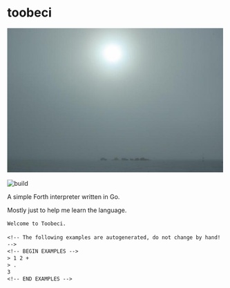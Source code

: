 # toobeci

<img src="/toobeci.jpg" width="500">

![build](https://github.com/eigenhombre/toobeci/actions/workflows/build.yml/badge.svg)

A simple Forth interpreter written in Go.

Mostly just to help me learn the language.

```forth
Welcome to Toobeci.

<!-- The following examples are autogenerated, do not change by hand! -->
<!-- BEGIN EXAMPLES -->
> 1 2 +
> .
3
<!-- END EXAMPLES -->
```